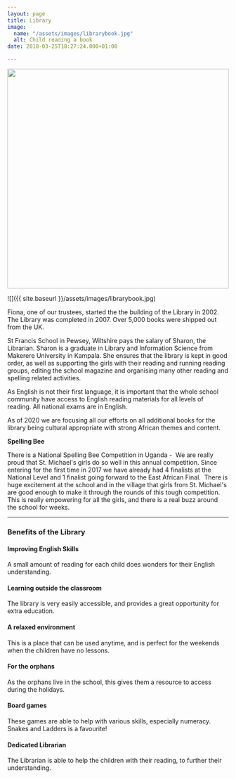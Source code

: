 ```yaml
---
layout: page
title: Library
image:
  name: "/assets/images/librarybook.jpg"
  alt: Child reading a book
date: 2018-03-25T18:27:24.000+01:00

---
```

<a href="{{ site.url }}{{ site.baseurl }}/assets/images/{{ page.image.name }}"><img src="{{ site.url }}{{ site.baseurl }}/assets/images/{{ page.image.name }}" style="object-fit: cover; height: 500px; width: 100%;" /></a>

![]({{ site.baseurl }}/assets/images/librarybook.jpg)

Fiona, one of our trustees, started the the building of the Library in 2002. The Library was completed in 2007. Over 5,000 books were shipped out from the UK.

St Francis School in Pewsey, Wiltshire pays the salary of Sharon, the Librarian. Sharon is a graduate in Library and Information Science from Makerere University in Kampala. She ensures that the library is kept in good order, as well as supporting the girls with their reading and running reading groups, editing the school magazine and organising many other reading and spelling related activities.

As English is not their first language, it is important that the whole school community have access to English reading materials for all levels of reading. All national exams are in English.

As of 2020 we are focusing all our efforts on all additional books for the library being cultural appropriate with strong African themes and content.

**Spelling Bee**

There is a National Spelling Bee Competition in Uganda -  We are really proud that St. Michael's girls do so well in this annual competition. Since entering for the first time in 2017 we have already had 4 finalists at the National Level and 1 finalist going forward to the East African Final.  There is huge excitement at the school and in the village that girls from St. Michael's are  good enough to make it through the rounds of this tough competition. This is really empowering for all the girls, and there is a real buzz around the school for weeks.

<hr />

<h3>Benefits of the Library</h3>

<div class="grid-x grid-margin-x">
<div class="cell medium-6">
<h4><i class="fa fa-language fa-2x fa-fw"></i>Improving English Skills</h4>
<p>A small amount of reading for each child does wonders for their English understanding.</p>
</div>
<div class="cell medium-6">
<h4><i class="fa fa-sign-out fa-2x fa-fw"></i>Learning outside the classroom</h4>
<p>The library is very easily accessible, and provides a great opportunity for extra education.</p>
</div>
<div class="cell medium-6">
<h4><i class="fa fa-paint-brush fa-2x fa-fw"></i>A relaxed environment</h4>
<p>This is a place that can be used anytime, and is perfect for the weekends when the children have no lessons.</p>
</div>
<div class="cell medium-6">
<h4><i class="fa fa-suitcase fa-2x fa-fw"></i>For the orphans</h4>
<p>As the orphans live in the school, this gives them a resource to access during the holidays.</p>
</div>
<div class="cell medium-6">
<h4><i class="fa fa-puzzle-piece fa-2x fa-fw"></i>Board games</h4>
<p>These games are able to help with various skills, especially numeracy. Snakes and Ladders is a favourite!</p>
</div>
<div class="cell medium-6">
<h4><i class="fa fa-user fa-2x fa-fw"></i>Dedicated Librarian</h4>
<p>The Librarian is able to help the children with their reading, to further their understanding.</p>
</div>
</div>